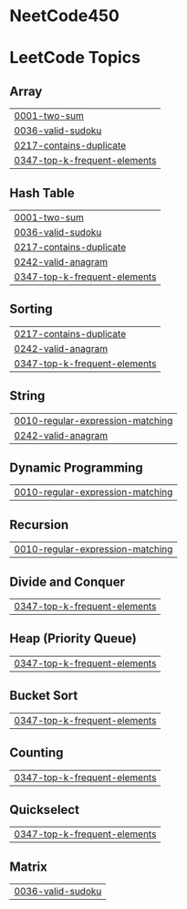# NeetCode450

<!---LeetCode Topics Start-->
# LeetCode Topics
## Array
|  |
| ------- |
| [0001-two-sum](https://github.com/byanaknoob/NeetCode450/tree/master/0001-two-sum) |
| [0036-valid-sudoku](https://github.com/byanaknoob/NeetCode450/tree/master/0036-valid-sudoku) |
| [0217-contains-duplicate](https://github.com/byanaknoob/NeetCode450/tree/master/0217-contains-duplicate) |
| [0347-top-k-frequent-elements](https://github.com/byanaknoob/NeetCode450/tree/master/0347-top-k-frequent-elements) |
## Hash Table
|  |
| ------- |
| [0001-two-sum](https://github.com/byanaknoob/NeetCode450/tree/master/0001-two-sum) |
| [0036-valid-sudoku](https://github.com/byanaknoob/NeetCode450/tree/master/0036-valid-sudoku) |
| [0217-contains-duplicate](https://github.com/byanaknoob/NeetCode450/tree/master/0217-contains-duplicate) |
| [0242-valid-anagram](https://github.com/byanaknoob/NeetCode450/tree/master/0242-valid-anagram) |
| [0347-top-k-frequent-elements](https://github.com/byanaknoob/NeetCode450/tree/master/0347-top-k-frequent-elements) |
## Sorting
|  |
| ------- |
| [0217-contains-duplicate](https://github.com/byanaknoob/NeetCode450/tree/master/0217-contains-duplicate) |
| [0242-valid-anagram](https://github.com/byanaknoob/NeetCode450/tree/master/0242-valid-anagram) |
| [0347-top-k-frequent-elements](https://github.com/byanaknoob/NeetCode450/tree/master/0347-top-k-frequent-elements) |
## String
|  |
| ------- |
| [0010-regular-expression-matching](https://github.com/byanaknoob/NeetCode450/tree/master/0010-regular-expression-matching) |
| [0242-valid-anagram](https://github.com/byanaknoob/NeetCode450/tree/master/0242-valid-anagram) |
## Dynamic Programming
|  |
| ------- |
| [0010-regular-expression-matching](https://github.com/byanaknoob/NeetCode450/tree/master/0010-regular-expression-matching) |
## Recursion
|  |
| ------- |
| [0010-regular-expression-matching](https://github.com/byanaknoob/NeetCode450/tree/master/0010-regular-expression-matching) |
## Divide and Conquer
|  |
| ------- |
| [0347-top-k-frequent-elements](https://github.com/byanaknoob/NeetCode450/tree/master/0347-top-k-frequent-elements) |
## Heap (Priority Queue)
|  |
| ------- |
| [0347-top-k-frequent-elements](https://github.com/byanaknoob/NeetCode450/tree/master/0347-top-k-frequent-elements) |
## Bucket Sort
|  |
| ------- |
| [0347-top-k-frequent-elements](https://github.com/byanaknoob/NeetCode450/tree/master/0347-top-k-frequent-elements) |
## Counting
|  |
| ------- |
| [0347-top-k-frequent-elements](https://github.com/byanaknoob/NeetCode450/tree/master/0347-top-k-frequent-elements) |
## Quickselect
|  |
| ------- |
| [0347-top-k-frequent-elements](https://github.com/byanaknoob/NeetCode450/tree/master/0347-top-k-frequent-elements) |
## Matrix
|  |
| ------- |
| [0036-valid-sudoku](https://github.com/byanaknoob/NeetCode450/tree/master/0036-valid-sudoku) |
<!---LeetCode Topics End-->